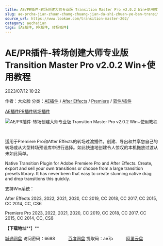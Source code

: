 ```yaml
---
title: AE/PR插件-转场创建大师专业版 Transition Master Pro v2.0.2 Win+使用教程
slug: ae-prcha-jian-zhuan-chang-chuang-jian-da-shi-zhuan-ye-ban-transition-master-pro-v2-0-2-win-shi-yong-jiao-cheng
source_url: https://www.lookae.com/transition-master-202/
category: aechajian
tags: [AE插件, PR插件, 转场插件]
---
```

# AE/PR插件-转场创建大师专业版 Transition Master Pro v2.0.2 Win+使用教程

2023/07/12 10:22

作者：大众脸
分类：[AE插件](https://www.lookae.com/after-effects/aechajian/) / [After Effects](https://www.lookae.com/after-effects/) / [Premiere](https://www.lookae.com/qitarjcj/premierezy/) / [软件/插件](https://www.lookae.com/qitarjcj/)

[AE插件](https://www.lookae.com/tag/ae%e6%8f%92%e4%bb%b6/)[PR插件](https://www.lookae.com/tag/pr%e6%8f%92%e4%bb%b6/)[转场插件](https://www.lookae.com/tag/%e8%bd%ac%e5%9c%ba%e6%8f%92%e4%bb%b6/)

![AE/PR插件-转场创建大师专业版 Transition Master Pro v2.0.2 Win+使用教程](https://www.lookae.com/wp-content/uploads/2021/03/Transition-Master-Pro.jpg "AE/PR插件-转场创建大师专业版 Transition Master Pro v2.0.2 Win+使用教程-LookAE.com")

[﻿](https://cloud.video.taobao.com//play/u/705956171/p/1/e/6/t/1/418586377031.mp4)

适用于Premiere Pro和After Effects的转场过渡插件。创建、导出和共享您自己的转场或从大型转场预设库中进行选择。如此快速地创建令人惊叹的本机拖放过渡从未如此简单。

Native Transition Plugin for Adobe Premiere Pro and After Effects. Create, export and sell your own transitions or choose from a large transition presets library. It has never been that easy to create stunning native drag and drop transitions this quickly.

支持Win系统：

After Effects 2023, 2022, 2021, 2020, CC 2019, CC 2018, CC 2017, CC 2015, CC 2014, CC, CS6

Premiere Pro 2023, 2022, 2021, 2020, CC 2019, CC 2018, CC 2017, CC 2015, CC 2014, CC, CS6

**【下载地址****】**

[城通网盘](https://url70.ctfile.com/f/2827370-886017813-2ebde6?p=4431) 访问密码：6688           [百度网盘](https://pan.baidu.com/s/1_iTzeR3KNO3J0WkoPcb8aw?pwd=ae7p) 提取码：ae7p           [阿里云盘](https://www.aliyundrive.com/s/fDATJqgoZmY)
